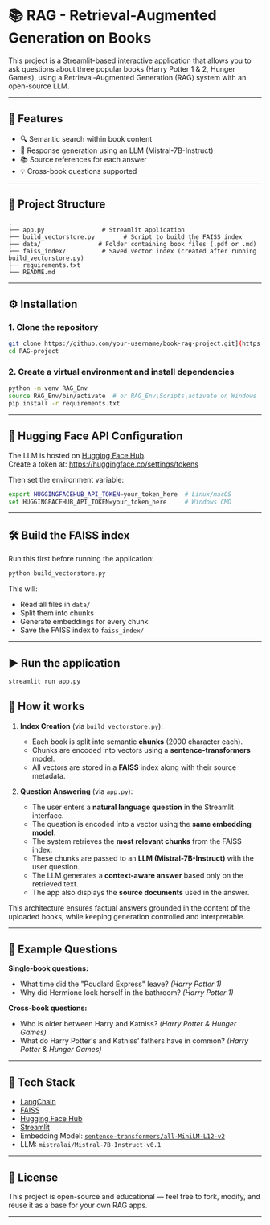 # 📚 RAG - Retrieval-Augmented Generation on Books

This project is a Streamlit-based interactive application that allows you to ask questions about three popular books (Harry Potter 1 & 2, Hunger Games), using a Retrieval-Augmented Generation (RAG) system with an open-source LLM.

---

## 🚀 Features

- 🔍 Semantic search within book content
- 🤖 Response generation using an LLM (Mistral-7B-Instruct)
- 📚 Source references for each answer
- 💡 Cross-book questions supported

---

## 📁 Project Structure

```
.
├── app.py                # Streamlit application
├── build_vectorstore.py        # Script to build the FAISS index
├── data/                # Folder containing book files (.pdf or .md)
├── faiss_index/          # Saved vector index (created after running build_vectorstore.py)
├── requirements.txt
└── README.md
```

---

## ⚙️ Installation

### 1. Clone the repository

```bash
git clone https://github.com/your-username/book-rag-project.git](https://github.com/AnassElMontassir/RAG-project.git
cd RAG-project
```

### 2. Create a virtual environment and install dependencies

```bash
python -m venv RAG_Env
source RAG_Env/bin/activate  # or RAG_Env\Scripts\activate on Windows
pip install -r requirements.txt
```

---

## 🔑 Hugging Face API Configuration

The LLM is hosted on [Hugging Face Hub](https://huggingface.co/mistralai/Mistral-7B-Instruct-v0.1).  
Create a token at: https://huggingface.co/settings/tokens

Then set the environment variable:

```bash
export HUGGINGFACEHUB_API_TOKEN=your_token_here  # Linux/macOS
set HUGGINGFACEHUB_API_TOKEN=your_token_here     # Windows CMD
```

---

## 🛠️ Build the FAISS index

Run this first before running the application:

```bash
python build_vectorstore.py
```

This will:
- Read all files in `data/`
- Split them into chunks
- Generate embeddings for every chunk
- Save the FAISS index to `faiss_index/`

---

## ▶️ Run the application

```bash
streamlit run app.py
```

## 🧩 How it works

1. **Index Creation** (via `build_vectorstore.py`):
   - Each book is split into semantic **chunks** (2000 character each).
   - Chunks are encoded into vectors using a **sentence-transformers** model.
   - All vectors are stored in a **FAISS** index along with their source metadata.

2. **Question Answering** (via `app.py`):
   - The user enters a **natural language question** in the Streamlit interface.
   - The question is encoded into a vector using the **same embedding model**.
   - The system retrieves the **most relevant chunks** from the FAISS index.
   - These chunks are passed to an **LLM (Mistral-7B-Instruct)** with the user question.
   - The LLM generates a **context-aware answer** based only on the retrieved text.
   - The app also displays the **source documents** used in the answer.

This architecture ensures factual answers grounded in the content of the uploaded books, while keeping generation controlled and interpretable.

---

## 🧪 Example Questions

**Single-book questions:**
- What time did the "Poudlard Express" leave? *(Harry Potter 1)*
- Why did Hermione lock herself in the bathroom? *(Harry Potter 1)*

**Cross-book questions:**
- Who is older between Harry and Katniss? *(Harry Potter & Hunger Games)*
- What do Harry Potter's and Katniss' fathers have in common? *(Harry Potter & Hunger Games)*


---

## 🧠 Tech Stack

- [LangChain](https://www.langchain.com/)
- [FAISS](https://github.com/facebookresearch/faiss)
- [Hugging Face Hub](https://huggingface.co/)
- [Streamlit](https://streamlit.io/)
- Embedding Model: [`sentence-transformers/all-MiniLM-L12-v2`](https://huggingface.co/sentence-transformers/all-MiniLM-L12-v2)
- LLM: `mistralai/Mistral-7B-Instruct-v0.1`

---

## 📄 License

This project is open-source and educational — feel free to fork, modify, and reuse it as a base for your own RAG apps.

---

